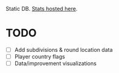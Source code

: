 Static DB. [Stats hosted here](https://ccmdi.github.io/geoguessr-accuracy-tests/).

# TODO
- [ ] Add subdivisions & round location data
- [ ] Player country flags
- [ ] Data/improvement visualizations